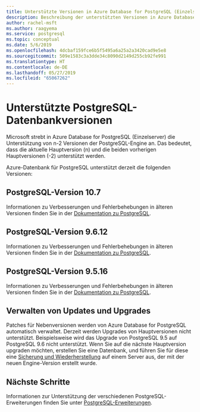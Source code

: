 ```yaml
---
title: Unterstützte Versionen in Azure Database for PostgreSQL (Einzelserver)
description: Beschreibung der unterstützten Versionen in Azure Database for PostgreSQL (Einzelserver)
author: rachel-msft
ms.author: raagyema
ms.service: postgresql
ms.topic: conceptual
ms.date: 5/6/2019
ms.openlocfilehash: 4dcbaf159fce6b5f5495a6a25a2a3420cad9e5e8
ms.sourcegitcommit: 509e1583c3a3dde34c8090d2149d255cb92fe991
ms.translationtype: HT
ms.contentlocale: de-DE
ms.lasthandoff: 05/27/2019
ms.locfileid: "65067262"
---
```

# <a name="supported-postgresql-database-versions"></a>Unterstützte PostgreSQL-Datenbankversionen
Microsoft strebt in Azure Database for PostgreSQL (Einzelserver) die Unterstützung von n-2 Versionen der PostgreSQL-Engine an. Das bedeutet, dass die aktuelle Hauptversion (n) und die beiden vorherigen Hauptversionen (-2) unterstützt werden.

Azure-Datenbank für PostgreSQL unterstützt derzeit die folgenden Versionen:

## <a name="postgresql-version-107"></a>PostgreSQL-Version 10.7
Informationen zu Verbesserungen und Fehlerbehebungen in älteren Versionen finden Sie in der [Dokumentation zu PostgreSQL](https://www.postgresql.org/docs/10/static/release-10-7.html).

## <a name="postgresql-version-9612"></a>PostgreSQL-Version 9.6.12
Informationen zu Verbesserungen und Fehlerbehebungen in älteren Versionen finden Sie in der [Dokumentation zu PostgreSQL](https://www.postgresql.org/docs/9.6/static/release-9-6-12.html).

## <a name="postgresql-version-9516"></a>PostgreSQL-Version 9.5.16
Informationen zu Verbesserungen und Fehlerbehebungen in älteren Versionen finden Sie in der [Dokumentation zu PostgreSQL](https://www.postgresql.org/docs/9.5/static/release-9-5-16.html).

## <a name="managing-updates-and-upgrades"></a>Verwalten von Updates und Upgrades
Patches für Nebenversionen werden von Azure Database for PostgreSQL automatisch verwaltet. Derzeit werden Upgrades von Hauptversionen nicht unterstützt. Beispielsweise wird das Upgrade von PostgreSQL 9.5 auf PostgreSQL 9.6 nicht unterstützt. Wenn Sie auf die nächste Hauptversion upgraden möchten, erstellen Sie eine Datenbank, und führen Sie für diese eine [Sicherung und Wiederherstellung](./howto-migrate-using-dump-and-restore.md) auf einem Server aus, der mit der neuen Engine-Version erstellt wurde.

## <a name="next-steps"></a>Nächste Schritte
Informationen zur Unterstützung der verschiedenen PostgreSQL-Erweiterungen finden Sie unter [PostgreSQL-Erweiterungen](concepts-extensions.md).

